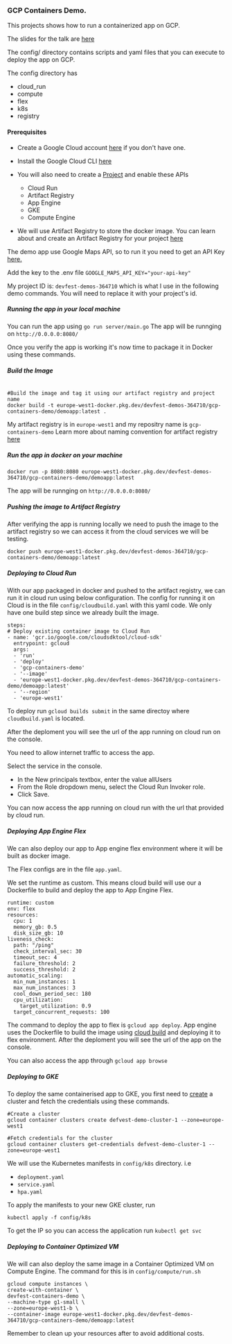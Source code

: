 ### GCP Containers Demo.

This projects shows how to run a containerized app on GCP.

The slides for the talk are [here](https://docs.google.com/presentation/d/18Z38kkWKpe-K0IAQjKBSr2QI07DKg0krQ8yfK6hqY5c/edit?usp=sharing)

The config/ directory contains scripts and yaml files that you can execute to deploy the app on GCP.
 
The config directory has 
- cloud_run
- compute
- flex
- k8s
- registry

#### Prerequisites 
- Create a Google Cloud account [here](https://cloud.google.com/) if you don't have one.
- Install the Google Cloud CLI [here](https://cloud.google.com/sdk/docs/install)
- You will also need to create a [Project](https://cloud.google.com/resource-manager/docs/creating-managing-projects) and enable these APIs
    
    - Cloud Run
    - Artifact Registry
    - App Engine
    - GKE
    - Compute Engine
- We will use Artifact Registry to store the docker image. You can learn about and create an Artifact Registry for your project [here](https://cloud.google.com/artifact-registry)

The demo app use Google Maps API, so to run it you need to get an API Key [here.](https://developers.google.com/maps/documentation/embed/get-api-key) 

Add the key to the .env file `GOOGLE_MAPS_API_KEY="your-api-key"`

My project ID is: `devfest-demos-364710` which is what I use in the following demo commands. You will need to replace it with your project's id.

#####  Running the app in your local machine
You can run the app using `go run server/main.go`
The app will be runnging on `http://0.0.0.0:8080/`


Once you verify the app is working it's now time to package it in Docker using these commands.
##### Build the Image
```

#Build the image and tag it using our artifact registry and project name
docker build -t europe-west1-docker.pkg.dev/devfest-demos-364710/gcp-containers-demo/demoapp:latest .
```
My artifact registry is in `europe-west1` and my repositry name is `gcp-containers-demo`
Learn more about naming convention for artifact registry [here](https://cloud.google.com/artifact-registry/docs/docker/pushing-and-pulling) 

##### Run the app in docker on your machine

```
docker run -p 8080:8080 europe-west1-docker.pkg.dev/devfest-demos-364710/gcp-containers-demo/demoapp:latest
```

 The app will be runnging on `http://0.0.0.0:8080/`
##### Pushing the image to Artifact Registry
After verifying the app is running locally we need to push the image to the artifact registry so we can access it from the cloud services we will be testing.

`docker push europe-west1-docker.pkg.dev/devfest-demos-364710/gcp-containers-demo/demoapp:latest`

##### Deploying to Cloud Run

With our app packaged in docker and pushed to the artifact registry, we can run it in cloud run using below configuration. The config for running it on Cloud is in the file `config/cloudbuild.yaml` with this yaml code. We only have one build step since we already built the image.
```
steps:
# Deploy existing container image to Cloud Run
- name: 'gcr.io/google.com/cloudsdktool/cloud-sdk'
  entrypoint: gcloud
  args: 
  - 'run' 
  - 'deploy'
  - 'gcp-containers-demo'
  - '--image'
  - 'europe-west1-docker.pkg.dev/devfest-demos-364710/gcp-containers-demo/demoapp:latest'
  - '--region'
  - 'europe-west1'
```

To deploy run `gcloud builds submit` in the same directoy where `cloudbuild.yaml` is located.

After the deploment you will see the url of the app running on cloud run on the console.

You need to allow internet traffic to access the app.

Select the service in the console. 
 - In the New principals textbox, enter the value allUsers
 - From the Role dropdown menu, select the Cloud Run Invoker role.
 - Click Save.

 You can now access the app running on cloud run with the url that provided by cloud run.

##### Deploying App Engine Flex
We can also deploy our app to App engine flex environment where it will be built as docker image.

The Flex configs are in the file `app.yaml`. 

We set the runtime as custom. This means cloud build will use our a Dockerfile to build and deploy the app to App Engine Flex.
```
runtime: custom
env: flex
resources:
  cpu: 1
  memory_gb: 0.5
  disk_size_gb: 10
liveness_check:
  path: "/ping"
  check_interval_sec: 30
  timeout_sec: 4
  failure_threshold: 2
  success_threshold: 2
automatic_scaling:
  min_num_instances: 1
  max_num_instances: 3
  cool_down_period_sec: 180
  cpu_utilization:
    target_utilization: 0.9
  target_concurrent_requests: 100
```
The command to deploy the app to flex is `gcloud app deploy`. App engine uses the Dockerfile to build the image using [cloud build](https://cloud.google.com/build) and deploying it to flex environment. After the deploment you will see the url of the app on the console. 

You can also access the app through `gcloud app browse`

##### Deploying to GKE
To deploy the same containerised app to GKE, you first need to [create](https://cloud.google.com/kubernetes-engine/docs/deploy-app-cluster) a cluster and fetch the credentials using these commands. 
```
#Create a cluster
gcloud container clusters create defvest-demo-cluster-1 --zone=europe-west1

#Fetch credentials for the cluster
gcloud container clusters get-credentials defvest-demo-cluster-1 --zone=europe-west1

```
We will use the Kubernetes manifests in `config/k8s` directory. i.e 
- `deployment.yaml` 
- `service.yaml` 
- `hpa.yaml` 

To apply the manifests to your new GKE cluster, run

`kubectl apply -f config/k8s`

To get the IP so you can access the application run
`kubectl get svc`

##### Deploying to Container Optimized VM

We will can also deploy the same image in a Container Optimized VM on Compute Engine. The command for this is in `config/compute/run.sh`

```
gcloud compute instances \
create-with-container \
devfest-containers-demo \
--machine-type g1-small \
--zone=europe-west1-b \
--container-image europe-west1-docker.pkg.dev/devfest-demos-364710/gcp-containers-demo/demoapp:latest

```
Remember to clean up your resources after to avoid additional costs. 